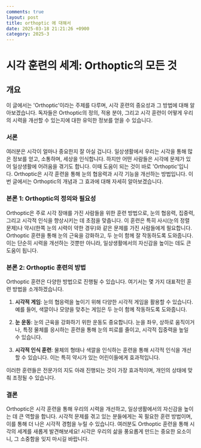 ```yaml
---
comments: true
layout: post
title: orthoptic 에 대해서
date: 2025-03-18 21:21:26 +0900
category: 2025-3
---
```


# 시각 훈련의 세계: Orthoptic의 모든 것

## 개요
이 글에서는 'Orthoptic'이라는 주제를 다루며, 시각 훈련의 중요성과 그 방법에 대해 알아보겠습니다. 독자들은 Orthoptic의 정의, 적용 분야, 그리고 시각 훈련이 어떻게 우리의 시력을 개선할 수 있는지에 대한 유익한 정보를 얻을 수 있습니다.

### 서론
여러분은 시각이 얼마나 중요한지 잘 아실 겁니다. 일상생활에서 우리는 시각을 통해 많은 정보를 얻고, 소통하며, 세상을 인식합니다. 하지만 어떤 사람들은 시각에 문제가 있어 일상생활에 어려움을 겪기도 합니다. 이때 도움이 되는 것이 바로 'Orthoptic'입니다. Orthoptic은 시각 훈련을 통해 눈의 협응력과 시각 기능을 개선하는 방법입니다. 이번 글에서는 Orthoptic의 개념과 그 효과에 대해 자세히 알아보겠습니다.

### 본론 1: Orthoptic의 정의와 필요성
Orthoptic은 주로 시각 장애를 가진 사람들을 위한 훈련 방법으로, 눈의 협응력, 집중력, 그리고 시각적 인식을 향상시키는 데 초점을 맞춥니다. 이 훈련은 특히 사시(눈의 정렬 문제)나 약시(한쪽 눈의 시력이 약한 경우)와 같은 문제를 가진 사람들에게 필요합니다. Orthoptic 훈련을 통해 눈의 근육을 강화하고, 두 눈이 함께 잘 작동하도록 도와줍니다. 이는 단순히 시력을 개선하는 것뿐만 아니라, 일상생활에서의 자신감을 높이는 데도 큰 도움이 됩니다.

### 본론 2: Orthoptic 훈련의 방법
Orthoptic 훈련은 다양한 방법으로 진행될 수 있습니다. 여기서는 몇 가지 대표적인 훈련 방법을 소개하겠습니다.

1. **시각적 게임**: 눈의 협응력을 높이기 위해 다양한 시각적 게임을 활용할 수 있습니다. 예를 들어, 색깔이나 모양을 맞추는 게임은 두 눈이 함께 작동하도록 도와줍니다.

2. **눈 운동**: 눈의 근육을 강화하기 위한 운동도 중요합니다. 눈을 좌우, 상하로 움직이거나, 특정 물체를 응시하는 훈련을 통해 눈의 피로를 줄이고, 시각적 집중력을 높일 수 있습니다.

3. **시각적 인식 훈련**: 물체의 형태나 색깔을 인식하는 훈련을 통해 시각적 인식을 개선할 수 있습니다. 이는 특히 약시가 있는 어린이들에게 효과적입니다.

이러한 훈련들은 전문가의 지도 아래 진행되는 것이 가장 효과적이며, 개인의 상태에 맞춰 조정될 수 있습니다.

### 결론
Orthoptic은 시각 훈련을 통해 우리의 시력을 개선하고, 일상생활에서의 자신감을 높이는 데 큰 역할을 합니다. 시각적 문제를 겪고 있는 분들에게는 꼭 필요한 훈련 방법이며, 이를 통해 더 나은 시각적 경험을 누릴 수 있습니다. 여러분도 Orthoptic 훈련을 통해 시각의 세계를 새롭게 발견해보세요! 시각은 우리의 삶을 풍요롭게 만드는 중요한 요소이니, 그 소중함을 잊지 마시길 바랍니다.